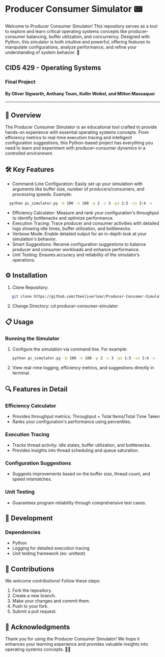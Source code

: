 # Producer Consumer Simulator 📟
Welcome to Producer Consumer Simulator! This repository serves as a tool to explore and learn critical operating systems concepts like producer-consumer balancing, buffer utilization, and concurrency. Designed with Python, this simulator is both intuitive and powerful, offering features to manipulate configurations, analyze performance, and refine your understanding of system behavior. 🌟

## CIDS 429 - Operating Systems
### Final Project
#### By Oliver Sigwarth, Anthany Toum, Kollin Weikel, and Milton Massaquoi

---

## 📖 Overview 
The Producer Consumer Simulator is an educational tool crafted to provide hands-on experience with essential operating systems concepts. From efficiency metrics to real-time execution tracing and intelligent configuration suggestions, this Python-based project has everything you need to learn and experiment with producer-consumer dynamics in a controlled environment.

## 🛠️ Key Features
- Command-Line Configuration: Easily set up your simulation with arguments like buffer size, number of producers/consumers, and processing speeds.
Example: 
```bash
  python pc_simulator.py -b 100 -n 100 -p 2 -c 3 -ps 1:5 -cs 2:4 -v
```
- Efficiency Calculator: Measure and rank your configuration's throughput to identify bottlenecks and optimize performance.
- Execution Tracing: Trace producer and consumer activities with detailed logs showing idle times, buffer utilization, and bottlenecks.
- Verbose Mode: Enable detailed output for an in-depth look at your simulation's behavior.
- Smart Suggestions: Receive configuration suggestions to balance producer and consumer workloads and enhance performance.
- Unit Testing: Ensures accuracy and reliability of the simulator’s operations.
  
## ⚙️ Installation
1. Clone Repository:
```bash
   git clone https://github.com/theoliverlear/Producer-Consumer-Simulator.git
   ```
2. Change Directory:
   cd producer-consumer-simulator 

## 📋 Usage
### Running the Simulator 
1. Configure the simulation via command line. For example:
   ``` bash
   python pc_simulator.py -b 100 -n 100 -p 2 -c 3 -ps 1:5 -cs 2:4 -v
    ```
2. View real-rime logging, efficiency metrics, and suggestions directly in terminal.

## 🔍 Features in Detail
### Efficiency Calculator 
- Provides throughput metrics: Throughput = Total Items/Total Time Taken
- Ranks your configuration's performance using percentiles.

### Execution Tracing 
- Tracks thread activity: idle states, buffer utilization, and bottlenecks.
- Provides insights into thread scheduling and queue saturation.

### Configuration Suggestions
- Suggests improvements based on the buffer size, thread count, and speed mismatches.

### Unit Testing 
- Guarantees program reliability through comprehensive test cases.

## 🧰 Development
### Dependencies 
- Python
- Logging for detailed execution tracing
- Unit testing framework (ex: unittest)

## 🌟 Contributions
We welcome contributions! Follow these steps:
1. Fork the repository.
2. Create a new branch.
3. Make your changes and commit them.
4. Push to your fork.
5. Submit a pull request.

## 🙌 Acknowledgments
Thank you for using the Producer Consumer Simulator! We hope it enhances your learning experience and provides valuable insights into operating systems concepts. 🚀✨

